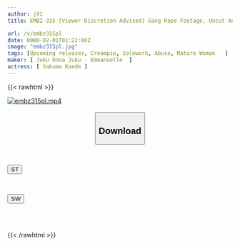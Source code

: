 ```yaml
---
author: j91
title: EMBZ-315 [Viewer Discretion Advised] Gang Rape Footage, Uncut And Unedited "Record Of Rape Crimes Against Women" A Housewife Whose Home Was Identified Is Humiliated And Impregnated! Chloroform And Stun Guns Are Used To Knock Her Unconscious, And Aphrodisiacs Awaken Her Lust. The Raped Wife, Who Continued To Resist Violently, Succumbed To The Aphrodisiac, Rolled Her Eyes And Collapsed As She Was Penetrated And Creampied! Sakuma Kaede

url: /v/embz315pl
date: 0000-02-01T01:22:00Z
image: "embz315pl.jpg"
tags: [Upcoming releases, Creampie, Solowork, Abuse, Mature Woman	]
maker: [ Juku Onna Juku - Emmanuelle  ]
actress: [ Sakuma Kaede ]
---
```



{{< rawhtml >}}

<div class="video" data-videoid="pending_link_2.html">
    <a href="javascript:;">
        <img src="/v/embz315pl/embz315pl.jpg" width="WIDTH" height="HEIGHT" alt="embz315pl.mp4" loading="lazy">
    </a>
</div>

<script type="text/javascript" src="https://j91.asia/asset/on-demand-pend.js"></script>

<br>
  <link rel="stylesheet" href="https://j91.asia/asset/bs5.css">
  
  <center>
  <button class="btn btn-primary" type="button" data-bs-toggle="collapse" data-bs-target=".multi-collapse" aria-expanded="false" aria-controls="multiCollapseExample1 multiCollapseExample2"><h2>Download</h2></button></center>
</p>
<div class="row">
  <div class="col">
    <div class="collapse multi-collapse" id="multiCollapseExample1">
      <div class="card card-body">
	      	      <br>
<div class="buttons">  
<p><a href="https://j91.asia/pending_link_2.html" target="_blank"><button class="btn-hover color-3"><i class="fa fa-download"></i> ST</button></a></p></div>
    </div>
  </div>
</div>
  <div class="col">
    <div class="collapse multi-collapse" id="multiCollapseExample2">
      <div class="card card-body">
	      <br>
<div class="buttons">
<p><a href="https://j91.asia/pending_link_2.html" target="_blank"><button class="btn-hover color-2"><i class="fa fa-download"></i> SW</button></a></p></div>
<br><br>
      </div>
    </div>
  </div>
</div>

{{< /rawhtml >}}